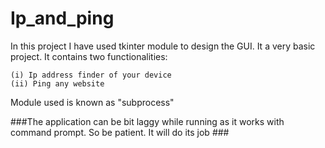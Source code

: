 # Ip_and_ping

In this project I have used tkinter module to design the GUI. It a very basic project.
It contains two functionalities:

    (i) Ip address finder of your device
    (ii) Ping any website
    
Module used is known as "subprocess"

###The application can be bit laggy while running as it works with command prompt. So be patient. It will do its job ###
